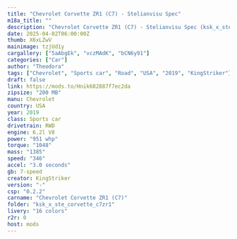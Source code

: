 ```yaml
---
title: "Chevrolet Corvette ZR1 (C7) - Stelianvisu Spec"
m18a_title: ""
description: "Chevrolet Corvette ZR1 (C7) - Stelianvisu Spec (ksk_x_ste_corvette_c7zr1) by KingStriker"
date: 2025-04-02T06:00:00Z
thumb: X6xLZwV
mainimage: tzjUd1y
cargallery: ["5aAbgEk", "vczMAdK", "bCN6y91"]
categories: ["Car"]
author: "Theodora"
tags: ["Chevrolet", "Sports car", "Road", "USA", "2019", "KingStriker"]
draft: false
link: https://mods.to/Hnik682887f7ec2da
zipsize: "200 MB"
manu: Chevrolet
country: USA
year: 2019
class: Sports car
drivetrain: RWD
engine: 6.2l V8
power: "951 whp"
torque: "1048"
mass: "1385"
speed: "346"
accel: "3.0 seconds"
gb: 7-speed
creator: KingStriker
version: "-"
csp: "0.2.2"
carname: "Chevrolet Corvette ZR1 (C7)"
folder: "ksk_x_ste_corvette_c7zr1"
livery: "16 colors"
r2r: 0
host: mods
---
```

